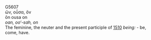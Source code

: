 G5607  
ὤν, οὖσα, ὄν  
ōn ousa on  
*oan,* *oo‘-sah,* *on*  
The feminine, the neuter and the present participle of [1510](g1510)
*being:* - be, come, have.  
